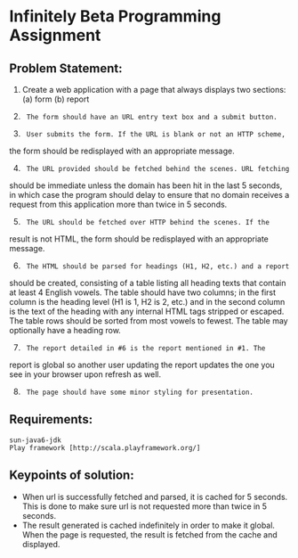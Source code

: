 Infinitely Beta Programming Assignment
======================================

Problem Statement:
------------------

1. Create a web application with a page that always displays two
sections:
       (a) form
       (b) report

2.      The form should have an URL entry text box and a submit button.

3.      User submits the form. If the URL is blank or not an HTTP scheme,
the form should be redisplayed with an appropriate message.

4.      The URL provided should be fetched behind the scenes. URL fetching
should be immediate unless the domain has been hit in the last 5
seconds, in which case the program should delay to ensure that no
domain receives a request from this application more than twice in 5
seconds.

5.      The URL should be fetched over HTTP behind the scenes. If the
result is not HTML, the form should be redisplayed with an appropriate
message.

6.      The HTML should be parsed for headings (H1, H2, etc.) and a report
should be created, consisting of a table listing all heading texts
that contain at least 4 English vowels. The table should have two
columns; in the first column is the heading level (H1 is 1, H2 is 2,
etc.) and in the second column is the text of the heading with any
internal HTML tags stripped or escaped. The table rows should be
sorted from most vowels to fewest. The table may optionally have a
heading row.

7.      The report detailed in #6 is the report mentioned in #1. The
report is global so another user updating the report updates the one
you see in your browser upon refresh as well.

8.      The page should have some minor styling for presentation.



Requirements:
-------------

	sun-java6-jdk
	Play framework [http://scala.playframework.org/]
	


Keypoints of solution:
----------------------

- When url is successfully fetched and parsed, it is cached for 5 seconds. 
  This is done to make sure url is not requested more than twice in 5 seconds.
- The result generated is cached indefinitely in order to make it global.
  When the page is requested, the result is fetched from the cache and displayed.


